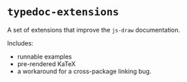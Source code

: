 # `typedoc-extensions`

A set of extensions that improve the `js-draw` documentation.

Includes:

- runnable examples
- pre-rendered KaTeX
- a workaround for a cross-package linking bug.
